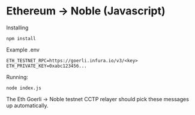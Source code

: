# Ethereum -> Noble (Javascript)

Installing
```
npm install
```

Example .env
```
ETH_TESTNET_RPC=https://goerli.infura.io/v3/<key>
ETH_PRIVATE_KEY=0xabc123456...
```

Running:
```
node index.js
```

The Eth Goerli -> Noble testnet CCTP relayer should pick these messages up automatically.
